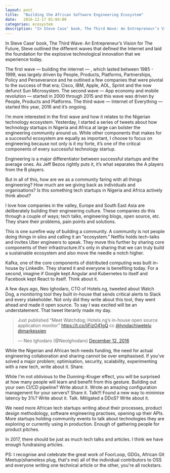 ```yaml
---
layout: post
title:  "Building the African Software Engineering Ecosystem"
date:   2016-12-17 01:04:00
categories: ecosystem
description: "In Steve Case’ book, The Third Wave: An Entrepreneur’s Vision for The Future, Steve outlined the different waves that defined the Internet and laid the foundation for the explosive technological innovation that we experience today"
---
```


In Steve Case’ book, The Third Wave: An Entrepreneur’s Vision for The Future, Steve outlined the different waves that defined the Internet and laid the foundation for the explosive technological innovation that we experience today. 

The first wave — building the internet — , which lasted between 1985 - 1999, was largely driven by People, Products, Platforms, Partnerships, Policy and Perseverance and he outlined a few companies that were pivotal to the success of that era; Cisco, IBM, Apple, AOL, Sprint and the now defunct Sun Microsystem. The second wave — App economy and mobile revolution — started in 2000 through 2015 and this wave was driven by People, Products and Platforms. The third wave — Internet of Everything — started this year, 2016 and it’s ongoing. 

I’m more interested in the first wave and how it relates to the Nigerian technology ecosystem. Yesterday, I started a series of tweets about how technology startups in Nigeria and Africa at large can bolster the engineering community around us. While other components that makes for a successful ecosystem are equally as important, I choose to focus on engineering because not only is it my forte, it’s one of the critical components of every successful technology startup. 

Engineering is a major differentiator between successful startups and the average ones. As Jeff Bezos rightly puts it, it’s what separates the A players from the B players. 

But in all of this, how are we as a community faring with all things engineering? How much are we giving back as individuals and organisations? Is this something tech startups in Nigeria and Africa actively think about? 

I love how companies in the valley, Europe and South East Asia are deliberately building their engineering culture. These companies do this through a couple of ways; tech talks, engineering blogs, open source, etc. They share their problems, pain points and solutions. 

This is one surefire way of building a community. A community is not people doing things in silos and calling it an "ecosystem.” Netflix holds tech-talks and invites Uber engineers to speak. They move this further by sharing core components of their infrastructure.It's only in sharing that we can truly build a sustainable ecosystem and also move the needle a notch higher.

Kafka, one of the core components of distributed computing was built in-house by LinkedIn. They shared it and everyone is benefiting today. For a second, imagine if Google kept Angular and Kubernetes to itself and Facebook kept React to itself. Think about it.

A few days ago, Neo Ighodaro, CTO of Hotels.ng, tweeted about Watch Dog, a monitoring tool they built in-house that sends critical alerts to Slack and every stakeholder. Not only did they write about this tool, they went ahead and made it open source. To say I was excited will be an understatement. That tweet literarily made my day.

<blockquote class="twitter-tweet" data-partner="tweetdeck"><p lang="en" dir="ltr">Just published “Meet Watchdog; Hotels.ng’s in-house open source application monitor” <a href="https://t.co/iiFizO41gQ">https://t.co/iiFizO41gQ</a> cc <a href="https://twitter.com/lyndachiwetelu">@lyndachiwetelu</a> <a href="https://twitter.com/markessien">@markessien</a></p>&mdash; Neo Ighodaro (@NeoIghodaro) <a href="https://twitter.com/NeoIghodaro/status/808205822450868224">December 12, 2016</a></blockquote>
<script async src="//platform.twitter.com/widgets.js" charset="utf-8"></script>

While the Nigerian and African tech needs funding, the need for actual engineering collaboration and sharing cannot be over emphasised. If you've solved a major problem; optimisation, security, scalability, experimenting with a new tech, write about it. Share.

While I'm not oblivious to the Dunning-Kruger effect, you will be surprised at how many people will learn and benefit from this gesture. Building out your own CI/CD pipeline? Write about it. Wrote an amazing configuration management for your servers? Share it. Talk!!! Found a new way to minimise latency by 3%? Write about it. Talk. Mitigated a DDoS? Write about it.

We need more African tech startups writing about their processes, product design methodology, software engineering practises, opening up their APIs. More startups holding community events to talk about technologies they are exploring or currently using in production. Enough of gathering people for product pitches. 

In 2017, there should be just as much tech talks and articles. I think we have enough fundraising articles.

PS: I recognise and celebrate the great work of FoorLoop, GDGs, African Git Meetup(shameless plug, that's me) all of the individual contributors to OSS and everyone writing one technical article or the other, you're all rockstars. 
